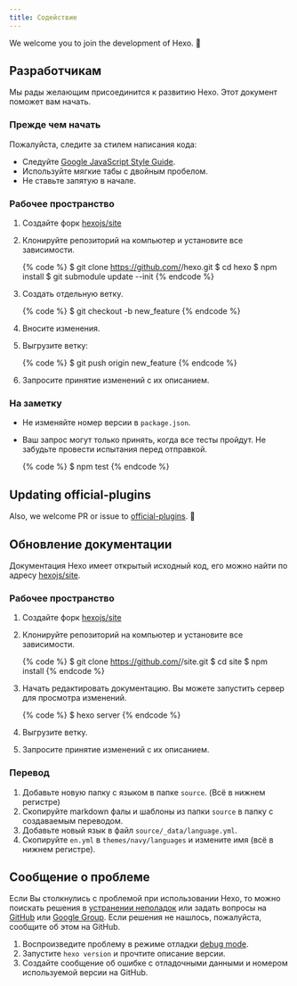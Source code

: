 ```yaml
---
title: Содействие
---
```


We welcome you to join the development of Hexo. 🤗

## Разработчикам

Мы рады желающим присоединится к развитию Hexo. Этот документ поможет вам начать.

### Прежде чем начать

Пожалуйста, следите за стилем написания кода:

- Следуйте [Google JavaScript Style Guide](https://google.github.io/styleguide/jsguide.html).
- Используйте мягкие табы с двойным пробелом.
- Не ставьте запятую в начале.

### Рабочее пространство

1. Создайте форк [hexojs/site]
1. Клонируйте репозиторий на компьютер и установите все зависимости.

    {% code %}
    $ git clone https://github.com/<username>/hexo.git
    $ cd hexo
    $ npm install
    $ git submodule update --init
    {% endcode %}

1. Создать отдельную ветку.

    {% code %}
    $ git checkout -b new_feature
    {% endcode %}

1. Вносите изменения.
1. Выгрузите ветку:

    {% code %}
    $ git push origin new_feature
    {% endcode %}

1. Запросите принятие изменений с их описанием.

### На заметку

- Не изменяйте номер версии в `package.json`.
- Ваш запрос могут только принять, когда все тесты пройдут. Не забудьте провести испытания перед отправкой.

    {% code %}
    $ npm test
    {% endcode %}

## Updating official-plugins

Also, we welcome PR or issue to [official-plugins](https://github.com/hexojs). 🤗

## Обновление документации

Документация Hexo имеет открытый исходный код, его можно найти по адресу [hexojs/site].

### Рабочее пространство

1. Создайте форк [hexojs/site]
1. Клонируйте репозиторий на компьютер и установите все зависимости.

    {% code %}
    $ git clone https://github.com/<username>/site.git
    $ cd site
    $ npm install
    {% endcode %}

1. Начать редактировать документацию. Вы можете запустить сервер для просмотра изменений.

    {% code %}
    $ hexo server
    {% endcode %}

1. Выгрузите ветку.
1. Запросите принятие изменений с их описанием.

### Перевод

1. Добавьте новую папку с языком в папке `source`. (Всё в нижнем регистре)
1. Скопируйте markdown фалы и шаблоны из папки `source` в папку с создаваемым переводом.
1. Добавьте новый язык в файл `source/_data/language.yml`.
1. Скопируйте `en.yml` в `themes/navy/languages` и измените имя (всё в нижнем регистре).

## Сообщение о проблеме

Если Вы столкнулись с проблемой при использовании Hexo, то можно поискать решения в [устранении неполадок](troubleshooting.html) или задать вопросы на [GitHub](https://github.com/hexojs/hexo/issues) или [Google Group](https://groups.google.com/group/hexo). Если решения не нашлось, пожалуйста, сообщите об этом на GitHub.

1. Воспроизведите проблему в режиме отладки [debug mode](commands.html#Режим-отладки).
1. Запустите `hexo version` и прочтите описание версии.
1. Создайте сообщение об ошибке с отладочными данными и номером используемой версии на GitHub.

[hexojs/hexo]: https://github.com/hexojs/hexo
[hexojs/site]: https://github.com/hexojs/site
